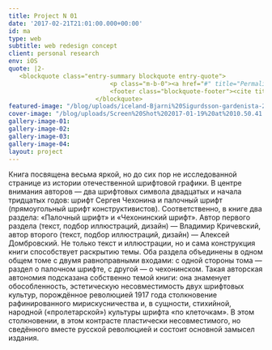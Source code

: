 ```yaml
---
title: Project N 01
date: '2017-02-21T21:01:00.000+00:00'
id: ma
type: web
subtitle: web redesign concept
client: personal research
env: iOS
quote: |2-
   <blockquote class="entry-summary blockquote entry-quote">
                            <p class="m-b-0"><a href="#" title="Permalink to ...">Quote post without metas and title. Kogi Cosby sweater ethical squid irony disrupt, organic tote bag gluten-free XOXO wolf typewriter mixtape small batch.</a></p>
                            <footer class="blockquote-footer"><cite title="Source Title">Some Crazy Idiot</cite></footer>
                        </blockquote>
featured-image: "/blog/uploads/iceland-Bjarni%20Sigurdsson-gardenista-2-e1468022270609.jpg"
cover-image: "/blog/uploads/Screen%20Shot%202017-01-19%20at%2010.50.41.png"
gallery-image-01: 
gallery-image-02: 
gallery-image-03: 
gallery-image-04: 
layout: project
---
```


Книга посвящена весьма яркой, но до сих пор не исследованной странице из истории отечественной шрифтовой графики. В центре внимания авторов — два шрифтовых символа двадцатых и начала тридцатых годов: шрифт Сергея Чехонина и палочный шрифт (прямоугольный шрифт конструктивистов). Соответственно, в книге два раздела: «Палочный шрифт» и «Чехонинский шрифт». Автор первого раздела (текст, подбор иллюстраций, дизайн) — Владимир Кричевский, автор второго (текст, подбор иллюстраций, дизайн) — Алексей Домбровский. Не только текст и иллюстрации, но и сама конструкция книги способствует раскрытию темы. Оба раздела объединены в одном общем томе с двумя равноправными входами: с одной стороны тома — раздел о палочном шрифте, с другой — о чехонинском. Такая авторская автономия подсказана собственно темой книги: она знаменует обособленность, эстетическую несовместимость двух шрифтовых культур, порождённое революцией 1917 года столкновение рафинированного мирискусничества и, в сущности, стихийной, народной («пролетарской») культуры шрифта «по клеточкам». В этом столкновении, в этом контрасте пластически несовместимого, но сведённого вместе русской революцией и состоит основной замысел издания.
